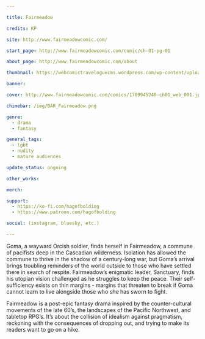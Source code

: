 ```yaml
---

title: Fairmeadow

credits: KP

site: http://www.fairmeadowcomic.com/

start_page: http://www.fairmeadowcomic.com/comic/ch-01-pg-01

about_page: http://www.fairmeadowcomic.com/about

thumbnail: https://webcomictraveloguecms.wordpress.com/wp-content/uploads/2024/02/hubbox_fairmeadow.png

banner:

cover: http://www.fairmeadowcomic.com/comics/1709945240-ch01_web_001.jpg

chimebar: /img/BAR_Fairmeadow.png

genre: 
  - drama
  - fantasy

general_tags: 
  - lgbt
  - nudity
  - mature audiences

update_status: ongoing

other_works:

merch: 

support: 
  - https://ko-fi.com/hagofbolding
  - https://www.patreon.com/hagofbolding

social: (instagram, bluesky, etc.)

---
```


Goma, a wayward Orcish soldier, finds herself in Fairmeadow, a commune of pacifists deep in the Cascadian wilderness. Isolation has allowed the commune to thrive in the shadow of a century-long war, but Goma’s arrival brings troubling reminders of the world outside to those who have settled there in search of respite.  Fairmeadow’s enigmatic leader, Sanctuary, finds his utopian vision challenged as he struggles to keep the peace. Their self-sufficiency exists on thin margins - margins that threaten to break if Goma cannot learn to live alongside those who she has sworn to fight. 

Fairmeadow is a post-epic fantasy drama inspired by the counter-cultural movements of the late 60’s, the landscapes of the Pacific Northwest, and tabletop RPG’s. It’s about the collision of idealism against pragmatism, reckoning with the consequences of dropping out, and trying to make its readers want to go on a hike.